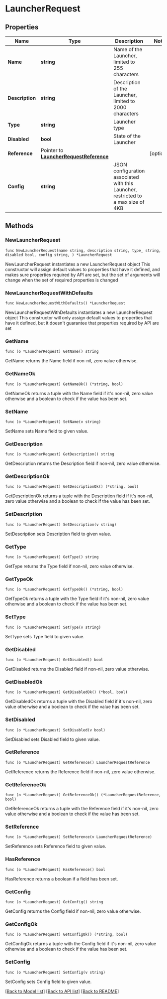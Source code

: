 # LauncherRequest

## Properties

Name | Type | Description | Notes
------------ | ------------- | ------------- | -------------
**Name** | **string** | Name of the Launcher, limited to 255 characters | 
**Description** | **string** | Description of the Launcher, limited to 2000 characters | 
**Type** | **string** | Launcher type | 
**Disabled** | **bool** | State of the Launcher | 
**Reference** | Pointer to [**LauncherRequestReference**](LauncherRequestReference.md) |  | [optional] 
**Config** | **string** | JSON configuration associated with this Launcher, restricted to a max size of 4KB  | 

## Methods

### NewLauncherRequest

`func NewLauncherRequest(name string, description string, type_ string, disabled bool, config string, ) *LauncherRequest`

NewLauncherRequest instantiates a new LauncherRequest object
This constructor will assign default values to properties that have it defined,
and makes sure properties required by API are set, but the set of arguments
will change when the set of required properties is changed

### NewLauncherRequestWithDefaults

`func NewLauncherRequestWithDefaults() *LauncherRequest`

NewLauncherRequestWithDefaults instantiates a new LauncherRequest object
This constructor will only assign default values to properties that have it defined,
but it doesn't guarantee that properties required by API are set

### GetName

`func (o *LauncherRequest) GetName() string`

GetName returns the Name field if non-nil, zero value otherwise.

### GetNameOk

`func (o *LauncherRequest) GetNameOk() (*string, bool)`

GetNameOk returns a tuple with the Name field if it's non-nil, zero value otherwise
and a boolean to check if the value has been set.

### SetName

`func (o *LauncherRequest) SetName(v string)`

SetName sets Name field to given value.


### GetDescription

`func (o *LauncherRequest) GetDescription() string`

GetDescription returns the Description field if non-nil, zero value otherwise.

### GetDescriptionOk

`func (o *LauncherRequest) GetDescriptionOk() (*string, bool)`

GetDescriptionOk returns a tuple with the Description field if it's non-nil, zero value otherwise
and a boolean to check if the value has been set.

### SetDescription

`func (o *LauncherRequest) SetDescription(v string)`

SetDescription sets Description field to given value.


### GetType

`func (o *LauncherRequest) GetType() string`

GetType returns the Type field if non-nil, zero value otherwise.

### GetTypeOk

`func (o *LauncherRequest) GetTypeOk() (*string, bool)`

GetTypeOk returns a tuple with the Type field if it's non-nil, zero value otherwise
and a boolean to check if the value has been set.

### SetType

`func (o *LauncherRequest) SetType(v string)`

SetType sets Type field to given value.


### GetDisabled

`func (o *LauncherRequest) GetDisabled() bool`

GetDisabled returns the Disabled field if non-nil, zero value otherwise.

### GetDisabledOk

`func (o *LauncherRequest) GetDisabledOk() (*bool, bool)`

GetDisabledOk returns a tuple with the Disabled field if it's non-nil, zero value otherwise
and a boolean to check if the value has been set.

### SetDisabled

`func (o *LauncherRequest) SetDisabled(v bool)`

SetDisabled sets Disabled field to given value.


### GetReference

`func (o *LauncherRequest) GetReference() LauncherRequestReference`

GetReference returns the Reference field if non-nil, zero value otherwise.

### GetReferenceOk

`func (o *LauncherRequest) GetReferenceOk() (*LauncherRequestReference, bool)`

GetReferenceOk returns a tuple with the Reference field if it's non-nil, zero value otherwise
and a boolean to check if the value has been set.

### SetReference

`func (o *LauncherRequest) SetReference(v LauncherRequestReference)`

SetReference sets Reference field to given value.

### HasReference

`func (o *LauncherRequest) HasReference() bool`

HasReference returns a boolean if a field has been set.

### GetConfig

`func (o *LauncherRequest) GetConfig() string`

GetConfig returns the Config field if non-nil, zero value otherwise.

### GetConfigOk

`func (o *LauncherRequest) GetConfigOk() (*string, bool)`

GetConfigOk returns a tuple with the Config field if it's non-nil, zero value otherwise
and a boolean to check if the value has been set.

### SetConfig

`func (o *LauncherRequest) SetConfig(v string)`

SetConfig sets Config field to given value.



[[Back to Model list]](../README.md#documentation-for-models) [[Back to API list]](../README.md#documentation-for-api-endpoints) [[Back to README]](../README.md)


